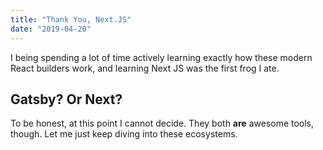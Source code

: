 ```yaml
---
title: "Thank You, Next.JS"
date: "2019-04-20"
---
```


I being spending a lot of time actively learning exactly how these modern React builders work, and learning Next JS was the first frog I ate.

## Gatsby? Or Next?

To be honest, at this point I cannot decide. They both **are** awesome tools, though. Let me just keep diving into these ecosystems.
